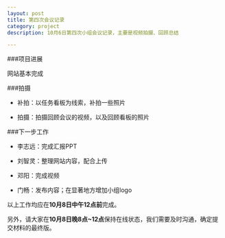 ```yaml
---
layout: post
title: 第四次会议记录
category: project
description: 10月6日第四次小组会议记录，主要是视频拍摄、回顾总结

---
```


###项目进展

网站基本完成


###拍摄

- 补拍：以任务看板为线索，补拍一些照片

- 拍摄：拍摄回顾会议的视频，以及回顾看板的照片

###下一步工作

- 李志远：完成汇报PPT

- 刘智灵：整理网站内容，配合上传

- 邓阳：完成视频

- 门畅：发布内容；在显著地方增加小组logo

以上工作均应在**10月8日中午12点前**完成。

另外，请大家在**10月8日晚8点~12点**保持在线状态，我们需要及时沟通，确定提交材料的最终版。